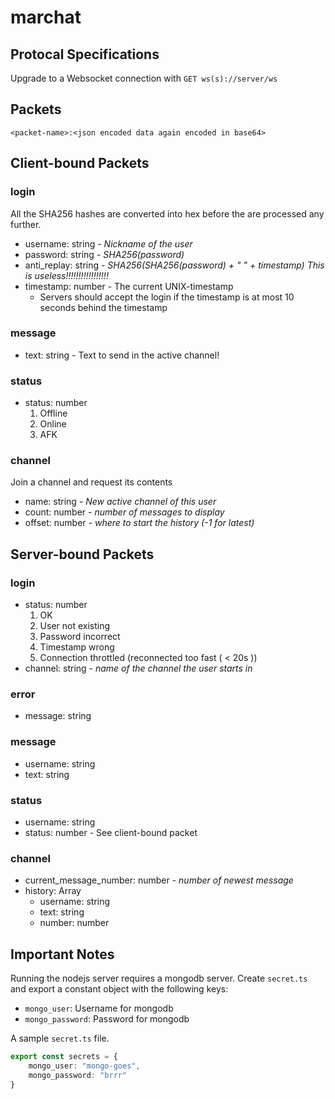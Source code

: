 # marchat

## Protocal Specifications

Upgrade to a Websocket connection with `GET ws(s)://server/ws`

## Packets

`<packet-name>:<json encoded data again encoded in base64>`

## Client-bound Packets

### login

All the SHA256 hashes are converted into hex before the are processed any further.

- username: string - *Nickname of the user*
- password: string - *SHA256(password)*
- anti_replay: string - *SHA256(SHA256(password) + " " + timestamp) This is useless!!!!!!!!!!!!!!!!!* 
- timestamp: number - The current UNIX-timestamp
    - Servers should accept the login if the timestamp is at most 10 seconds behind the timestamp

### message

- text: string - Text to send in the active channel!

### status

- status: number
    1. Offline
    2. Online
    3. AFK

### channel

Join a channel and request its contents

- name: string - *New active channel of this user*
- count: number - *number of messages to display*
- offset: number - *where to start the history (-1 for latest)*

## Server-bound Packets

### login

- status: number
    1. OK
    2. User not existing
    3. Password incorrect
    4. Timestamp wrong
    5. Connection throttled (reconnected too fast ( < 20s ))
- channel: string - *name of the channel the user starts in*

### error

- message: string

### message

- username: string
- text: string

### status

- username: string
- status: number - See client-bound packet

### channel

- current_message_number: number - *number of newest message*
- history: Array
    - username: string
    - text: string
    - number: number

## Important Notes

Running the nodejs server requires a mongodb server.
Create `secret.ts` and export a constant object with the following keys:

- `mongo_user`: Username for mongodb
- `mongo_password`: Password for mongodb

A sample `secret.ts` file.

```typescript
export const secrets = {
    mongo_user: "mongo-goes",
    mongo_password: "brrr"
}
```